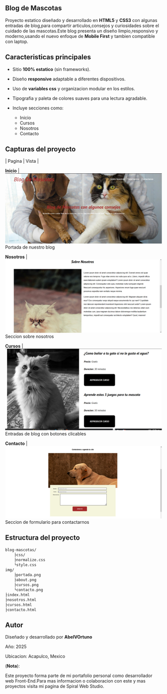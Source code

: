 ## Blog de Mascotas 

Proyecto estatico diseñado y desarrollado en **HTML5** y **CSS3** con algunas entradas de blog,para compartir articulos,consejos y curiosidades sobre el cuidado de las mascotas.Este blog presenta un diseño limpio,responsivo y moderno,usando el nuevo enfoque de **Mobile First** y tambien compatible con laptop.

## Caracteristicas principales 

- Sitio **100% estatico** (sin frameworks).
- Diseño **responsive** adaptable a diferentes dispositivos.

- Uso de **variables css** y organizacion modular en los estilos.
- Tipografia y paleta de colores suaves para una lectura agradable.
- Incluye secciones como:

    - Inicio
    - Cursos
    - Nosotros
    - Contacto

## Capturas del proyecto 
| Pagina | Vista |

**Inicio** | ![Inicio](./img/portada.png) Portada de nuestro blog

**Nosotros** | ![Nosotros](./img/about.png) Seccion sobre nosotros

**Cursos** | ![Tratamientos](./img/cursos.png) Entradas de blog con botones clicables

**Contacto** | ![Contactanos](./img/contacto.png) Seccion de formulario para contactarnos

## Estructura del proyecto 

```
blog-mascotas/
    ├css/
    ├normalize.css
    └style.css
img/
    ├portada.png
    ├about.png
    ├cursos.png
    └contacto.png
├index.html
├nosotros.html
├cursos.html
├contacto.html
```
## Autor
Diseñado y desarrollado por **AbelVOrtuno** 

Año: 2025

Ubicacion: Acapulco, Mexico

(**Nota**):

Este proyecto forma parte de mi portafolio personal como desarrollador web Front-End.Para mas informacion o colaboracion con este y mas proyectos visita mi pagina de Spiral Web Studio.